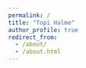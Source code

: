 ```yaml
---
permalink: /
title: "Topi Halme"
author_profile: true
redirect_from: 
  - /about/
  - /about.html
---
```


